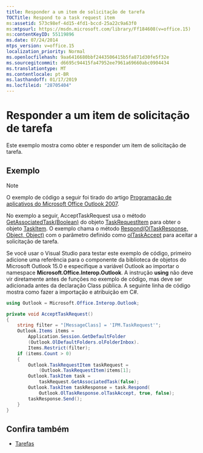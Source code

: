 ```yaml
---
title: Responder a um item de solicitação de tarefa
TOCTitle: Respond to a task request item
ms:assetid: 573c98ef-4d15-4fd1-bccd-25a22c9a63f0
ms:mtpsurl: https://msdn.microsoft.com/library/Ff184608(v=office.15)
ms:contentKeyID: 55119896
ms.date: 07/24/2014
mtps_version: v=office.15
localization_priority: Normal
ms.openlocfilehash: 9aa6416680bbf2443506415b5fa871d30fe5f32e
ms.sourcegitcommit: d6695c94415fa47952ee7961a69660abc0904434
ms.translationtype: MT
ms.contentlocale: pt-BR
ms.lasthandoff: 01/17/2019
ms.locfileid: "28705404"
---
```

# <a name="respond-to-a-task-request-item"></a>Responder a um item de solicitação de tarefa

Este exemplo mostra como obter e responder um item de solicitação de tarefa.

## <a name="example"></a>Exemplo

> [!NOTE] 
> O exemplo de código a seguir foi tirado do artigo [Programação de aplicativos do Microsoft Office Outlook 2007](https://www.amazon.com/gp/product/0735622493?ie=UTF8&tag=msmsdn-20&linkCode=as2&camp=1789&creative=9325&creativeASIN=0735622493).

No exemplo a seguir, AcceptTaskRequest usa o método [GetAssociatedTask(Boolean)](https://msdn.microsoft.com/library/bb645779\(v=office.15\)) do objeto [TaskRequestItem](https://msdn.microsoft.com/library/bb610737\(v=office.15\)) para obter o objeto [TaskItem](https://msdn.microsoft.com/library/bb624227\(v=office.15\)). O exemplo chama o método [Respond(OlTaskResponse, Object, Object)](https://msdn.microsoft.com/library/bb644188\(v=office.15\)) com o parâmetro definido como [olTaskAccept](https://msdn.microsoft.com/library/bb624484\(v=office.15\)) para aceitar a solicitação de tarefa.

Se você usar o Visual Studio para testar este exemplo de código, primeiro adicione uma referência para o componente da biblioteca de objetos do Microsoft Outlook 15.0 e especifique a variável Outlook ao importar o namespace **Microsoft.Office.Interop.Outlook**. A instrução **using** não deve vir diretamente antes de funções no exemplo de código, mas deve ser adicionada antes da declaração Class pública. A seguinte linha de código mostra como fazer a importação e atribuição em C\#.

```csharp
using Outlook = Microsoft.Office.Interop.Outlook;
```


```csharp
private void AcceptTaskRequest()
{
    string filter = "[MessageClass] = 'IPM.TaskRequest'";
    Outlook.Items items =
        Application.Session.GetDefaultFolder
        (Outlook.OlDefaultFolders.olFolderInbox).
        Items.Restrict(filter);
    if (items.Count > 0)
    {
        Outlook.TaskRequestItem taskRequest =
            (Outlook.TaskRequestItem)items[1];
        Outlook.TaskItem task =
            taskRequest.GetAssociatedTask(false);
        Outlook.TaskItem taskResponse = task.Respond(
            Outlook.OlTaskResponse.olTaskAccept, true, false);
        taskResponse.Send();
    }
}
```

## <a name="see-also"></a>Confira também

- [Tarefas](tasks.md)

